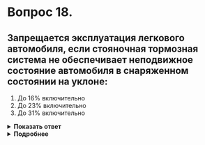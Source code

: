 # Вопрос 18.

## Запрещается эксплуатация легкового автомобиля, если стояночная тормозная система не обеспечивает неподвижное состояние автомобиля в снаряженном состоянии на уклоне:

1. До 16% включительно
2. До 23% включительно
3. До 31% включительно

<details>
<summary><b>Показать ответ</b></summary>
Правильный ответ: 2
</details>
<details>
<summary><b>Подробнее</b></summary>
«Перечень неисправностей» запрещает эксплуатацию легковых автомобилей, если стояночная тормозная система не обеспечивает неподвижное состояние их на уклоне до 23 процентов включительно.
(«Перечень неисправностей» пункт 1.9).
</details>